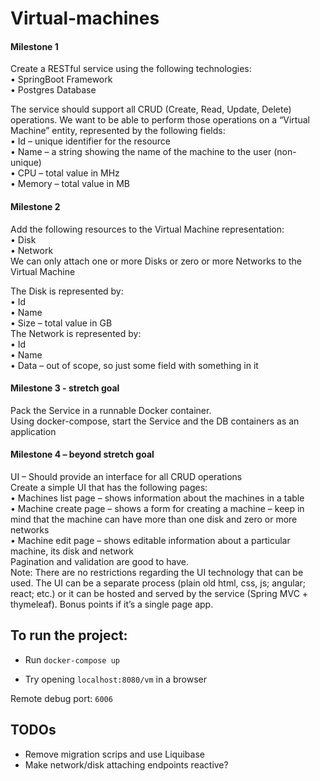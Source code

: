 # Virtual-machines
#### Milestone 1  
Create a RESTful service using the following technologies:  
• SpringBoot Framework  
• Postgres Database

The service should support all CRUD (Create, Read, Update, Delete) operations.
We want to be able to perform those operations on a “Virtual Machine” entity, represented by the following fields:  
• Id – unique identifier for the resource  
• Name – a string showing the name of the machine to the user (non-unique)  
• CPU – total value in MHz  
• Memory – total value in MB  

#### Milestone 2  
Add the following resources to the Virtual Machine representation:  
• Disk  
• Network  
We can only attach one or more Disks or zero or more Networks to the Virtual Machine

The Disk is represented by:  
• Id  
• Name  
• Size – total value in GB  
The Network is represented by:  
• Id  
• Name  
• Data – out of scope, so just some field with something in it  

#### Milestone 3 - stretch goal  
Pack the Service in a runnable Docker container.  
Using docker-compose, start the Service and the DB containers as an application
  

#### Milestone 4 – beyond stretch goal  
UI – Should provide an interface for all CRUD operations  
Create a simple UI that has the following pages:  
• Machines list page – shows information about the machines in a table  
• Machine create page – shows a form for creating a machine – keep in mind that the machine can have more than one disk and zero or more networks  
• Machine edit page – shows editable information about a particular machine, its disk and network  
Pagination and validation are good to have.  
Note: There are no restrictions regarding the UI technology that can be used. The UI can be a separate process (plain old html, css, js; angular; react; etc.) or it can be hosted and served by the service (Spring MVC + thymeleaf). Bonus points if it’s a single page app.  

## To run the project:

- Run `docker-compose up`

- Try opening `localhost:8080/vm` in a browser


Remote debug port: `6006`

## TODOs

- Remove migration scrips and use Liquibase
- Make network/disk attaching endpoints reactive?
